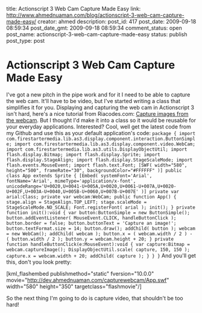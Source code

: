 title: Actionscript 3 Web Cam Capture Made Easy
link: http://www.ahmednuaman.com/blog/actionscript-3-web-cam-capture-made-easy/
creator: ahmed
description: 
post_id: 417
post_date: 2009-09-18 08:59:34
post_date_gmt: 2009-09-18 08:59:34
comment_status: open
post_name: actionscript-3-web-cam-capture-made-easy
status: publish
post_type: post

# Actionscript 3 Web Cam Capture Made Easy

I've got a new pitch in the pipe work and for it I need to be able to capture the web cam. It'll have to be video, but I've started writing a class that simplifies it for you. Displaying and capturing the web cam in Actionscript 3 isn't hard, here's a nice tutorial from Riacodes.com: [Capture images from the webcam](http://www.riacodes.com/flash/capture-images-from-the-webcam/). But I thought I'd make it into a class so it would be reusable for your everyday applications. Interested? Cool, well get the latest code from my Github and use this as your default application's code: ` package { import com.firestartermedia.lib.as3.display.component.interaction.ButtonSimple; import com.firestartermedia.lib.as3.display.component.video.WebCam; import com.firestartermedia.lib.as3.utils.DisplayObjectUtil; import flash.display.Bitmap; import flash.display.Sprite; import flash.display.StageAlign; import flash.display.StageScaleMode; import flash.events.MouseEvent; import flash.text.Font; [SWF( width="580", height="500", frameRate="30", backgroundColor="#FFFFFF" )] public class App extends Sprite { [Embed( systemFont='Arial', fontName='Arial', mimeType='application/x-font', unicodeRange='U+0020,U+0041-U+005A,U+0020,U+0061-U+007A,U+0020-U+002F,U+003A-U+0040,U+005B-U+0060,U+007B-U+007E' )] private var arial:Class; private var webcam:WebCam; public function App() { stage.align = StageAlign.TOP_LEFT; stage.scaleMode = StageScaleMode.NO_SCALE; Font.registerFont( arial ); init(); } private function init():void { var button:ButtonSimple = new ButtonSimple(); button.addEventListener( MouseEvent.CLICK, handleButtonClick ); button.border = false; button.buttonText = 'Capture an image!'; button.textFormat.size = 14; button.draw(); addChild( button ); webcam = new WebCam(); addChild( webcam ); button.x = ( webcam.width / 2 ) - ( button.width / 2 ); button.y = webcam.height + 20; } private function handleButtonClick(e:MouseEvent):void { var capture:Bitmap = webcam.captureImage(); DisplayObjectUtil.scale( capture, 150, 150 ); capture.x = webcam.width + 20; addChild( capture ); } } } ` And you'll get this, don't you look pretty: 

[kml_flashembed publishmethod="static" fversion="10.0.0" movie="http://dev.ahmednuaman.com/capturewebcam/App.swf" width="580" height="350" targetclass="flashmovie"/]

So the next thing I'm going to do is capture video, that shouldn't be too hard!